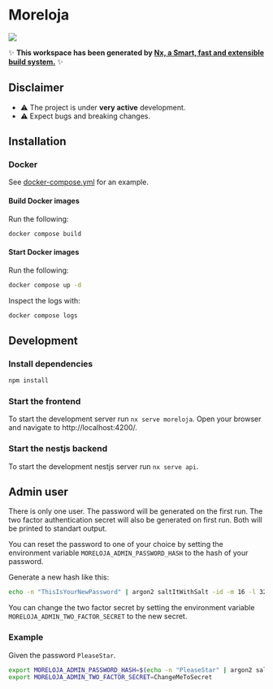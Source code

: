 # Moreloja

[![](https://img.shields.io/github/v/tag/Moreloja/Moreloja?label=GitHub&style=for-the-badge&logo=github&logoColor=white)](https://github.com/Moreloja/Moreloja/releases/latest)

✨ **This workspace has been generated by [Nx, a Smart, fast and extensible build system.](https://nx.dev)** ✨

## Disclaimer

- ⚠️ The project is under **very active** development.
- ⚠️ Expect bugs and breaking changes.

## Installation

### Docker

See [docker-compose.yml](docker-compose.yml) for an example.

#### Build Docker images

Run the following:

``` bash
docker compose build
```

#### Start Docker images

Run the following:

``` bash
docker compose up -d
```

Inspect the logs with:

``` bash
docker compose logs
```

## Development

### Install dependencies

``` bash
npm install
```

### Start the frontend

To start the development server run `nx serve moreloja`. Open your browser and navigate to http://localhost:4200/.

### Start the nestjs backend

To start the development nestjs server run `nx serve api`.

## Admin user

There is only one user.
The password will be generated on the first run.
The two factor authentication secret will also be generated on first run.
Both will be printed to standart output.

You can reset the password to one of your choice by setting the environment variable `MORELOJA_ADMIN_PASSWORD_HASH` to the hash of your password.

Generate a new hash like this:

``` bash
echo -n "ThisIsYourNewPassword" | argon2 saltItWithSalt -id -m 16 -l 32 -e
```

You can change the two factor secret by setting the environment variable `MORELOJA_ADMIN_TWO_FACTOR_SECRET` to the new secret.

### Example

Given the password `PleaseStar`.

``` bash
export MORELOJA_ADMIN_PASSWORD_HASH=$(echo -n "PleaseStar" | argon2 saltItWithSalt -id -m 16 -l 32 -e)
export MORELOJA_ADMIN_TWO_FACTOR_SECRET=ChangeMeToSecret
```
